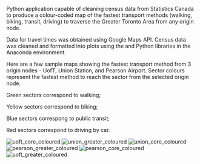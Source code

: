 Python application capable of cleaning census data from Statistics Canada to produce a colour-coded map of
the fastest transport methods (walking, biking, transit, driving) to traverse the Greater Toronto Area from any origin
node.

Data for travel times was obtained using Google Maps API. Census data was cleaned and formatted into plots
using the <geopandas> and <matplotlib> Python libraries in the Anaconda environment.

Here are a few sample maps showing the fastest transport method from 3 origin nodes - UofT, Union Station, and Pearson Airport.
Sector colours represent the fastest method to reach the sector from the selected origin node. 

Green sectors correspond to walking;

Yellow sectors correspond to biking;

Blue sectors correspong to public transit;

Red sectors correspond to driving by car.

![uoft_core_coloured](https://github.com/user-attachments/assets/94b053b2-eddf-4325-b2aa-3edf00004062)
![union_greater_coloured](https://github.com/user-attachments/assets/d11ff39e-acad-4614-a56a-58fb6b80bf9b)
![union_core_coloured](https://github.com/user-attachments/assets/db8c8c8b-3f13-469f-b09e-6a4d1d555b4a)
![pearson_greater_coloured](https://github.com/user-attachments/assets/0223595c-a3d1-4a8f-8f29-96fd72542c07)
![pearson_core_coloured](https://github.com/user-attachments/assets/115701b7-9bd4-4922-bdd4-8e04952677cb)
![uoft_greater_coloured](https://github.com/user-attachments/assets/3900ec5a-f629-479a-88e6-bb70ad4a9977)
